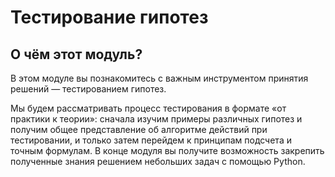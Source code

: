 # Тестирование гипотез

## О чём этот модуль?

В этом модуле вы познакомитесь с важным инструментом принятия решений — тестированием гипотез. 

Мы будем рассматривать процесс тестирования в формате «от практики к теории»: сначала изучим примеры различных гипотез и получим общее представление об алгоритме действий при тестировании, и только затем перейдем к принципам подсчета и точным формулам. В конце модуля вы получите возможность закрепить полученные знания решением небольших задач с помощью Python.